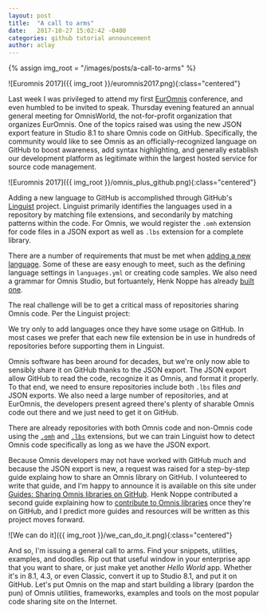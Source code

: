 ```yaml
---
layout: post
title:  "A call to arms"
date:   2017-10-27 15:02:42 -0400
categories: github tutorial announcement
author: aclay
---
```


{% assign img_root = "/images/posts/a-call-to-arms" %}

![Euromnis 2017]({{ img_root }}/euromnis2017.png){:class="centered"}

Last week I was privileged to attend my first [EurOmnis](http://www.omnisworld.co.uk) conference, and even humbled to be invited to speak. Thursday evening featured an annual general meeting for OmnisWorld, the not-for-profit organization that organizes EurOmnis. One of the topics raised was using the new JSON export feature in Studio 8.1 to share Omnis code on GitHub. Specifically, the community would like to see Omnis as an officially-recognized language on GitHub to boost awareness, add syntax highlighting, and generally establish our development platform as legitimate within the largest hosted service for source code management.

![Euromnis 2017]({{ img_root }}/omnis_plus_github.png){:class="centered"}

Adding a new language to GitHub is accomplished through GitHub's [Linguist](https://github.com/github/linguist) project. Linguist primarily identifies the languages used in a repository by matching file extensions, and secondarily by matching patterns within the code. For Omnis, we would register the `.omh` extension for code files in a JSON export as well as `.lbs` extension for a complete library.

There are a number of requirements that must be met when [adding a new language](https://github.com/github/linguist/blob/master/CONTRIBUTING.md#adding-a-language). Some of these are easy enough to meet, such as the defining language settings in `languages.yml` or creating code samples. We also need a grammar for Omnis Studio, but fortuantely, Henk Noppe has already [built one](https://github.com/Frogli/OmnisStudioHighlighter). 

The real challenge will be to get a critical mass of repositories sharing Omnis code. Per the Linguist project:

<bq>We try only to add languages once they have some usage on GitHub. In most cases we prefer that each new file extension be in use in hundreds of repositories before supporting them in Linguist.</bq>

Omnis software has been around for decades, but we're only now able to sensibly share it on GitHub thanks to the JSON export. The JSON export allow GitHub to read the code, recognize it as Omnis, and format it properly. To that end, we need to ensure repositories include both `.lbs` files _and_ JSON exports. We also need a large number of repositories, and at EurOmnis, the developers present agreed there's plenty of sharable Omnis code out there and we just need to get it on GitHub.

There are already repositories with both Omnis code and non-Omnis code using the [`.omh`](https://github.com/search?utf8=✓&q=extension%3Aomh+NOT+nothack&type=Code) and [`.lbs`](https://github.com/search?utf8=✓&q=extension%3Albs+NOT+nothack&type=Code) extensions, but we can train Linguist how to detect Omnis code specifically as long as we have the JSON export.

Because Omnis developers may not have worked with GitHub much and because the JSON export is new, a request was raised for a step-by-step guide explaing how to share an Omnis library on GitHub. I volunteered to write that guide, and I'm happy to announce it is available on this site under [Guides: Sharing Omnis libraries on GitHub](/guides/sharing-omnis-libraries-on-github.html). Henk Noppe contributed a second guide explaining how to [contribute to Omnis libraries](contribute-to-omnis-libraries) once they're on GitHub, and I predict more guides and resources will be written as this project moves forward.

![We can do it]({{ img_root }}/we_can_do_it.png){:class="centered"}

And so, I'm issuing a general call to arms. Find your snippets, utilities, examples, and doodles. Rip out that useful window in your enterprise app that you want to share, or just make yet another *Hello World* app. Whether it's in 8.1, 4.3, or even Classic, convert it up to Studio 8.1, and put it on GitHub. Let's put Omnis on the map and start building a library (pardon the pun) of Omnis utilities, frameworks, examples and tools on the most popular code sharing site on the Internet.